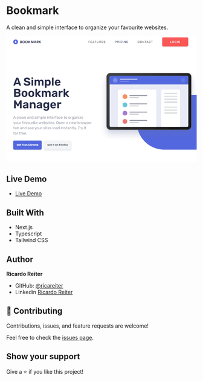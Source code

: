 # Bookmark

A clean and simple interface to organize your favourite websites.

<p>
    <img src="public/bookmark-page.png" >
</p>

## Live Demo

- [Live Demo](https://bookmark-six-mu.vercel.app/)

## Built With

- Next.js
- Typescript
- Tailwind CSS

## Author

**Ricardo Reiter**

- GitHub: [@ricareiter](https://github.com/ricareiter)
- Linkedin [Ricardo Reiter](https://www.linkedin.com/in/ricardoreiter/)

## 🤝 Contributing

Contributions, issues, and feature requests are welcome!

Feel free to check the [issues page](https://github.com/ricareiter/bookmark/issues).

## Show your support

Give a ⭐️ if you like this project!
